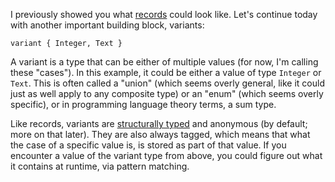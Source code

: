 I previously showed you what [records](/daily/2025-03-05) could look like. Let's
continue today with another important building block, variants:

```
variant { Integer, Text }
```

A variant is a type that can be either of multiple values (for now, I'm calling
these "cases"). In this example, it could be either a value of type `Integer` or
`Text`. This is often called a "union" (which seems overly general, like it
could just as well apply to any composite type) or an "enum" (which seems overly
specific), or in programming language theory terms, a sum type.

Like records, variants are [structurally typed](/daily/2025-02-25) and anonymous
(by default; more on that later). They are also always tagged, which means that
what the case of a specific value is, is stored as part of that value. If you
encounter a value of the variant type from above, you could figure out what it
contains at runtime, via pattern matching.
